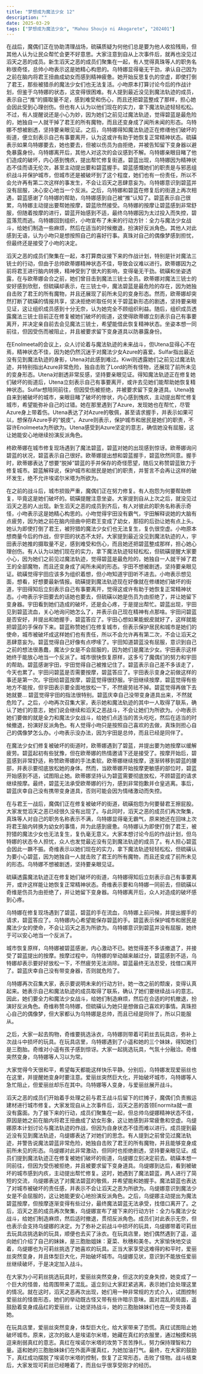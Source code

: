 ```yaml
---
title: "梦想成为魔法少女 12"
description: ""
date: 2025-03-29
tags: ["梦想成为魔法少女", "Mahou Shoujo ni Akogarete", "202401"]
---
```


在战后，魔偶们正在协助清理战场，硫磺质疑为何他们总是要为他人收拾残局，但其他人认为让民众帮忙会更不好意思。大家注意到自从上次事件后，就再也没见过滔天之恶的成员。新生滔天之恶的成员们聚集在一起，有人觉得真珠等人的职务名称很奇怪，总帅小吻表示这是她精心构思的。乌特娜显得毫无干劲，承认自己因为之前在脑内将君王扭曲成幼女而感到精神疲惫。她开始反思复仇的空虚，即使打倒了君王，那些被猎杀的魔法少女们也无法复活。小吻原本打算讨论今后的作战计划，但鉴于乌特娜的状态，这变得很困难。有人提到最近没见到魔法轨迹的成员，表示自己“推”的摄取量不足，感到难受和伤心，而且还把碧蓝整成了那样，担心她会因此受到心理创伤。但也有人认为以他们现在的实力，拿下魔法轨迹轻轻松松。不过，有人提醒说还是小心为妙，因为她们之前见过魔法轨迹，觉得碧蓝是最危险的，她独自一人就干掉了君王的所有魔物，而且还变身成了闻所未闻的形态。乌特娜不想被剧透，坚持要亲眼见证。之后，乌特娜得知魔法轨迹正在修缮他们破坏的街道，便立刻表示自己有事要离开，认为这或许有助于她恢复正常精神状态。硫磺表示如果乌特娜要去，她也要去，但被以伤员为由拒绝，并被告知留下变身器以避免暴露身份。乌特娜离开后，其他人对这次的会议感到不解。乌特娜亲眼目睹了他们造成的破坏，内心感到愧疚，提出帮忙修复街道。碧蓝出现，乌特娜因为精神状态不佳而语无伦次，甚至主动提出要和碧蓝握手。碧蓝感慨她们的职责是与邪恶组织战斗并保护城市，但城市还是被破坏到了这个程度，她们也有一份责任，所以不会允许再有第二次这样的事发生，不会让滔天之恶肆意妄为。乌特娜意识到碧蓝并没有屈服，决心安心地当一个反派。之后，乌特娜和碧蓝在修复后的街道上再次相遇，碧蓝感谢了乌特娜的帮助，乌特娜感到自己被“推”认知了。碧蓝表示自己很累，乌特娜主动提出要帮她按摩，碧蓝欣然接受。乌特娜的按摩让碧蓝感到非常舒服，但随着按摩的进行，碧蓝开始感到不适，最终乌特娜因为太过投入而失控，碧蓝落荒而逃。乌特娜回到组织，小吻宣布了未来的行动方针：全力与魔法少女战斗，给她们制造一些麻烦，然后在适当的时候撤退，扮演好反派角色。其他人对此感到无语，认为小吻只是想按照自己的喜好行事。真珠对自己的偶像梦感到担忧，但最终还是接受了小吻的决定。

滔天之恶的成员们聚集在一起，本打算商议接下来的作战计划，特别是针对魔法三铳士的行动，但由于总帅欧蒂娜精神状态不佳，导致会议难以进行。欧蒂娜因为之前将君王进行脑内转换，精神受到了很大的影响，变得毫无干劲。硫磺和坐姿透露，在与欧蒂娜会合之前，她们曾目击到魔法三铳士全员。欧蒂娜对魔法三铳士的安好感到欣慰，但硫磺却表示，在三铳士中，魔法碧蓝是最危险的存在，因为她独自击败了君王的所有魔物，并且还展现了前所未见的变身形态。然而，欧蒂娜却突然打断了硫磺的情报共享，坚决拒绝听取任何关于碧蓝新形态的剧透，坚持要亲眼见证，这让组织成员感到十分无奈，认为她完全不顾组织利益。随后，组织成员透露魔法三铳士目前正在修复被她们破坏的街道，这使得欧蒂娜立刻表示自己有事要离开，并决定亲自前去会见魔法三铳士，希望能借此恢复精神状态。坐姿本想一同前往，但因受伤而被阻止，并且被要求留下变身道具以防暴露身份。

在Enolmeeta的会议上，众人讨论着与魔法轨迹的未来战斗，但Utena显得心不在焉，精神状态不佳，因为她仍然沉迷于对魔法少女Azure的喜爱。Sulfar指出最近没有见到魔法轨迹的身影，Utena对此感到难过。Kiwi则透露她们之前见过魔法轨迹，并特别指出Azure非常危险，独自击败了Lord的所有怪物，还展现了前所未见的变身形态。Utena对剧透非常反感，坚持要亲眼见证。得知魔法轨迹正在修复她们破坏的街道后，Utena立刻表示自己有事要离开，或许去见她们能帮助她恢复精神状态。Sulfar想陪同前往，但因受伤被拒绝，并被要求留下变身道具。Utena独自来到被破坏的城市，亲眼目睹了破坏的惨状，内心感到愧疚，主动提出帮忙修复城市，希望能弥补自己的过错。她在那里遇到了Azure，发现她也在帮忙，尽管Azure身上带着伤。Utena表达了对Azure的敬佩，甚至请求握手，并表示如果可以，想保存Azure手的“蜕皮”。Azure则表示，保护城市和居民是她们的职责，不容许Enolmeeta为所欲为。Utena感受到Azure坚定的意志，确信她没有屈服，这让她能安心地继续扮演反派角色。

柊欧蒂娜在城市修复现场遇到了魔法碧蓝，碧蓝对她的出现感到惊讶。欧蒂娜询问碧蓝的状况，碧蓝表示自己很好。欧蒂娜提出想和碧蓝握手，碧蓝欣然同意。握手时，欧蒂娜表达了想要“脱掉”碧蓝的手并保存的奇怪愿望，随后又称赞碧蓝致力于修复城市。碧蓝解释说，保护城市和居民是她们的职责，并誓言不会再让这样的破坏发生，绝不允许埃诺尔米塔为所欲为。

在之前的战斗后，城市损毁严重，魔偶们正在努力修复。有人抱怨为何要帮助修复，毕竟这是她们破坏的。硫磺提醒注意坐姿。大家提到自从上次之后，就没见过滔天之恶的人出现。新生滔天之恶的成员到齐后，有人对彼此的职务名称表示奇怪，小吻表示这是她精心构思的。小吻觉得宇田没有霸气，宇田解释说她的大脑有点疲劳，因为她之前在脑内扭曲中把君王变成了幼女，那招的后劲让她有点上头。她认为即使打倒了君王，被狩猎的魔法少女们也无法复生，复仇很空虚。小吻原本想商量今后的作战，但宇田的状态不太好。大家提到最近没见到魔法轨迹的人，宇田表示她推的摄取量不足，感到难受和伤心，而且她还把碧蓝整成那样，担心她心理创伤。有人认为以她们现在的实力，拿下魔法轨迹轻轻松松，但硫磺提醒大家要小心，因为她们之前见过魔法轨迹，觉得碧蓝是最危险的，她独自一人就干掉了君王的全部魔物，而且还变身成了闻所未闻的形态。宇田不想被剧透，坚持要亲眼见证。硫磺觉得宇田应该多为组织着想，但小吻知道宇田听不进去。小吻表示想见面，想看，好想要最新情报。硫磺提到魔法轨迹现在好像就在修缮她们破坏的街道，宇田得知后立刻表示自己有事要离开，觉得这或许有助于她恢复正常精神状态。小吻表示宇田要去的话她也要去，但硫磺以她是伤员为由拒绝了，并让她留下变身器。宇田看到她们造成的破坏，还是会心疼，于是提出帮忙。碧蓝出现，宇田见到碧蓝流血，关心地询问她怎么了，并表示自己现在精神有点那啥。宇田问碧蓝是否安好，并提出和她握手，碧蓝答应了。宇田心想如果能蜕皮就好了，这样就能把碧蓝的手保存下来。碧蓝称赞她们在修复城市，但表示保护居民和城市是她们的使命，城市被破坏成这样她们也有责任，所以不会允许再有第二次，不会让滔天之恶肆意妄为。碧蓝觉得自己好像有点啰嗦了。宇田知道碧蓝没有屈服，意识到自己之前的想法很愚蠢，魔法少女是不会屈服的，因为她们是魔法少女。宇田表示这样她终于能放心地当一个反派了。城市很快恢复原样，这多亏了魔偶们的努力和宇田的帮助。碧蓝感谢宇田，宇田觉得自己被推记住了。碧蓝表示自己差不多该走了，今天也累了。宇田问碧蓝是否需要按摩，碧蓝答应了。宇田表示变身之前做这样的事还是第一次。宇田给碧蓝按摩，碧蓝觉得很舒服。宇田继续按摩，碧蓝觉得有些地方不能按，但宇田表示要全面地放松一下，不然疲劳祛不掉。碧蓝觉得再做下去她就要… 碧蓝觉得宇田的指法很特别。碧蓝庆幸自己没带变身道具出来，不然就危险了。之后，小吻再次召集大家，表示她和魔法轨迹的其中一人取得了联系，确认了她们的意志，她们说会继续和滔天之恶战斗，不会让她们为所欲为。小吻表示她们要做的就是全力和魔法少女战斗，给她们点适当的苦头吃吃，然后在适当的时候撤退，扮演好反派角色。有人觉得小吻只是按照自己喜欢的去做，真珠则担心自己的偶像梦怎么办。小吻表示没办法，因为宇田是总帅，而且已经是同伴了。

在魔法少女们修复被破坏的街道时，欧蒂娜遇到了碧蓝，并提出要为她按摩以缓解疲劳。碧蓝起初有些犹豫，但在欧蒂娜的热情邀请下还是接受了。按摩开始后，碧蓝感到非常舒适，称赞欧蒂娜的手法柔软。欧蒂娜继续按摩，逐渐转移到碧蓝的腰部，并表示要彻底放松她的身体。然而，当欧蒂娜开始按摩更敏感的部位时，碧蓝开始感到不适，试图阻止她。欧蒂娜坚持认为碧蓝需要彻底放松，不顾碧蓝的请求继续按摩。最终，碧蓝无法承受欧蒂娜的行为，感到非常抱歉并仓皇逃离。事后，碧蓝庆幸自己没有携带变身道具，否则可能会因为情绪激动而失控。

在与君王一战后，魔偶们正在修复被破坏的街道，硫磺抱怨为何要替君王擦屁股。大家发觉滔天之恶已经很久没有出现了。与此同时，滔天之恶的成员们再次聚集，真珠等人对自己的职务名称表示不满，乌特娜显得毫无霸气，原来她还在回味上次将君王脑内转换为幼女的事情，并为此感到疲惫。乌特娜认为即使打倒了君王，被狩猎的魔法少女也无法复生，复仇毫无意义。大家本想讨论今后的作战计划，但乌特娜的状态令人担忧，众人也发觉最近没有见到魔法轨迹的成员了。有人担心碧蓝会因此一蹶不振。奇维表示以她们现在的实力，拿下魔法轨迹轻轻松松，但硫磺认为要小心碧蓝，因为她独自一人就击败了君王的所有魔物，而且还变成了前所未见的形态。乌特娜不想被剧透，坚持要亲眼见证。

硫磺透露魔法轨迹正在修复她们破坏的街道，乌特娜得知后立刻表示自己有事要离开，或许这样能让她恢复正常精神状态。奇维表示要和乌特娜一同前去，但硫磺以奇维是伤员为由拒绝了，并让她留下变身器。乌特娜离开后，众人对造成的破坏感到心疼。

乌特娜在修复现场遇到了碧蓝，碧蓝的手在流血，乌特娜上前问候，并提出握手的请求，碧蓝答应了。乌特娜内心希望能保存碧蓝的手。碧蓝表示保护城市和居民是魔法少女的使命，不会让滔天之恶为所欲为。乌特娜意识到碧蓝并没有屈服，她终于可以安心地当一个反派了。

城市恢复原样，乌特娜被碧蓝感谢，内心激动不已。她觉得差不多该撤退了，并接受了碧蓝提出的按摩。按摩过程中，乌特娜的举动越来越过分，碧蓝感到不适，乌特娜却表示要好好放松一下，不然疲劳无法消除。碧蓝最终无法忍受，找借口离开了。碧蓝庆幸自己没有带变身器，否则就危险了。

乌特娜再次召集大家，表示要说明未来的行动方针。她一改之前的颓废，变得认真起来。她表示自己和魔法轨迹的成员取得了联系，确认了她们要继续战斗的意志。因此，她们要全力和魔法少女战斗，给她们制造麻烦，然后在合适的时机撤退，扮演好反派角色。奇维称赞乌特娜，但硫磺认为她只是想做自己喜欢的事情。真珠担心自己的偶像梦，但大家都认为乌特娜是总帅，而且已经是同伴了，所以只能服从。

之后，大家一起去购物，奇维要挑选泳衣，乌特娜则带着可莉丝去玩具店，弥补上次战斗中损坏的玩具。在玩具店里，乌特娜遇到了小遥和她的三个妹妹，得知她们是三胞胎。奇维对小遥有孩子感到惊讶。大家一起挑选玩具，气氛十分融洽。奇维突然变身，乌特娜等人习以为常。

大家觉得今天很和平，希望每天都能这样快乐平静。分别后，乌特娜发现爱丽丝也在这里，并提醒她变身时要注意。爱丽丝突然巨大化，开始破坏城市，乌特娜等人急忙阻止，但爱丽丝却乐在其中。乌特娜等人变身，与爱丽丝展开战斗。

滔天之恶的成员们开始着手处理之前与君王战斗后留下的烂摊子，魔偶们负责搬运建材进行城市修复。大家发现自从上次事件后，滔天之恶的首领Enormita就一直没有露面。为了接下来的行动，成员们聚集在一起，但总帅乌缇娜精神状态不佳，原因是她之前在脑内将君王扭曲成了幼女形象，这让她感到非常疲惫和空虚。乌缇娜原本计划讨论与魔法轨迹的作战，但因为自身状态不佳而难以进行。成员提到最近没有见到魔法轨迹，乌缇娜表达了对她们的思念。有人提到之前曾见过魔法轨迹，并警告说魔法碧蓝非常危险，她独自击败了君王的所有魔物，并且能够变身成前所未见的形态。乌缇娜对此非常激动，但同时也拒绝剧透，坚持要亲眼见证。成员们提到魔法轨迹正在修复被她们破坏的街道，乌缇娜立刻决定前去。硫磺本想一同前往，但因为受伤被拒绝，并且被要求留下变身道具。乌缇娜到达后，看到被破坏的城市感到内疚，主动提出帮忙修复。这时，她遇到了魔法碧蓝，两人进行了简短的交流，乌缇娜表达了对魔法碧蓝的敬佩，并希望能和她握手。魔法碧蓝也表达了对城市被破坏的责任感，并表示不会让滔天之恶为所欲为。乌缇娜意识到魔法少女是不会屈服的，这让她能更安心地扮演反派角色。之后，乌缇娜主动提出为魔法碧蓝按摩，但按摩逐渐变得有些过分，最终魔法碧蓝无法承受，找借口离开了。之后，滔天之恶的成员再次聚集，乌缇娜宣布了接下来的行动方针：全力与魔法少女战斗，给她们制造麻烦，然后适时撤退，贯彻反派角色。成员们对此表示无奈，但也表示会支持乌缇娜的决定。为了弥补之前战斗中损坏的玩具，乌缇娜带着可莉丝去玩具店挑选新的玩具，顺便也去买了泳衣。在玩具店里，她们偶然遇到了遥，遥向她们介绍了自己的妹妹，是三胞胎姐妹：夏菜、秋穗和美冬。大家愉快地交谈着，乌缇娜也为可莉丝挑选了她喜欢的玩具。正当大家享受这难得的和平时，爱丽丝突然变身，并且体型巨大化，开始破坏城市。乌缇娜见状，意识到不能放任爱丽丝继续破坏，于是决定加入战斗。

在大家为小可莉丝挑选玩具时，爱丽丝突然变身，但这次的变身失控，她变成了一个巨大的怪兽，给周围带来了混乱。遥立刻让大家赶紧逃离，表示她们会处理这里的情况。就在这时，滔天之恶再次出现，她们用一种非常规的方式介入，试图控制爱丽丝的怪兽形态，她们的举动既古怪又带有些许暗示意味。面对混乱的局面，遥鼓励着变身成品红的爱丽丝，让她坚持战斗，她的三胞胎妹妹们也在一旁支持着她。

在玩具店里，爱丽丝突然变身，体型巨大化，给大家带来了恐慌。真红试图阻止她破坏城市。原来，这次的敌人是埃诺尔米塔，她藏在真红的衣服里，通过触摸和挑逗来削弱真红的意志。真红在埃诺尔米塔的攻势下苦苦挣扎，努力保持理智和力量。遥和她的三胞胎妹妹们在外面声援真红，为她加油打气。最终，在大家的鼓励下，真红成功摆脱了埃诺尔米塔的控制，恢复了正常形态，击败了怪物。战斗结束后，大家发现可莉丝已经睡着了，而且似乎很享受刚才的经历。